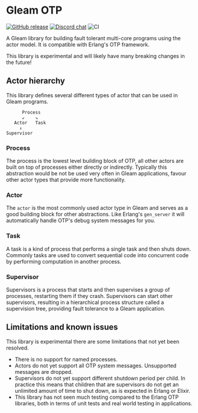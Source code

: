 # Gleam OTP

<a href="https://github.com/gleam-lang/otp/releases"><img src="https://img.shields.io/github/release/gleam-lang/otp" alt="GitHub release"></a>
<a href="https://discord.gg/Fm8Pwmy"><img src="https://img.shields.io/discord/768594524158427167?color=blue" alt="Discord chat"></a>
![CI](https://github.com/gleam-lang/otp/workflows/test/badge.svg?branch=master)

A Gleam library for building fault tolerant multi-core programs using the
actor model. It is compatible with Erlang's OTP framework.

This library is experimental and will likely have many breaking changes in the
future!

## Actor hierarchy

This library defines several different types of actor that can be used in
Gleam programs.

```
      Process
      ↙    ↘
   Actor   Task
     ↓
Supervisor
```

### Process

The process is the lowest level building block of OTP, all other actors are
built on top of processes either directly or indirectly. Typically this
abstraction would be not be used very often in Gleam applications, favour
other actor types that provide more functionality.

### Actor

The `actor` is the most commonly used actor type in Gleam and serves as a good
building block for other abstractions. Like Erlang's `gen_server` it will
automatically handle OTP's debug system messages for you.

### Task

A task is a kind of process that performs a single task and then shuts down.
Commonly tasks are used to convert sequential code into concurrent code by
performing computation in another process.

### Supervisor

Supervisors is a process that starts and then supervises a group of processes,
restarting them if they crash. Supervisors can start other supervisors,
resulting in a hierarchical process structure called a supervision tree,
providing fault tolerance to a Gleam application.

## Limitations and known issues

This library is experimental there are some limitations that not yet been resolved.

- There is no support for named processes.
- Actors do not yet support all OTP system messages. Unsupported messages are dropped.
- Supervisors do not yet support different shutdown period per child. In
  practice this means that children that are supervisors do not get an
  unlimited amount of time to shut down, as is expected in Erlang or Elixir.
- This library has not seen much testing compared to the Erlang OTP
  libraries, both in terms of unit tests and real world testing in
  applications. 
